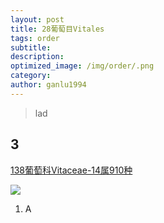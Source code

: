```yaml
---
layout: post
title: 28葡萄目Vitales
tags: order    
subtitle: 
description: 
optimized_image: /img/order/.png
category: 
author: ganlu1994  
---
```


> lad

## 3

[138葡萄科Vitaceae-14属910种](https://ganlu1994.github.io/138葡萄科Vitaceae/)

![](/img/phylo/.png)

1. A
